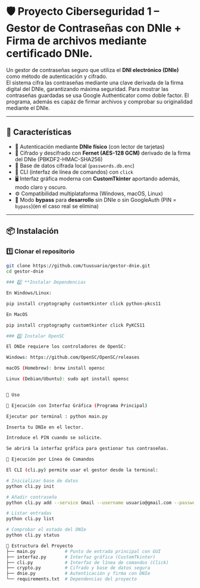 # 🛡️ Proyecto Ciberseguridad 1 – Gestor de Contraseñas con DNIe + Firma de archivos mediante certificado DNIe.

Un gestor de contraseñas seguro que utiliza el **DNI electrónico (DNIe)** como método de autenticación y cifrado.  
El sistema cifra las contraseñas mediante una clave derivada de la firma digital del DNIe, garantizando máxima seguridad.
Para mostrar las contraseñas guardadas se usa Google Authenticator como doble factor.
El programa, además es capáz de firmar archivos y comprobar su originalidad mediante el DNIe.

---

## 🚀 Características

- 🔐 Autenticación mediante **DNIe físico** (con lector de tarjetas)
- 🧠 Cifrado y descifrado con **Fernet (AES-128 GCM)** derivado de la firma del DNIe (PBKDF2-HMAC-SHA256)
- 💾 Base de datos cifrada local (`passwords.db.enc`)
- 🧰 CLI (interfaz de línea de comandos) con `click`
- 🖥️ Interfaz gráfica moderna con **CustomTkinter** aportando además, modo claro y oscuro.
- ⚙️ Compatibilidad multiplataforma (Windows, macOS, Linux)
- 🪪 Modo **bypass** para **desarrollo** sin DNIe o sin GoogleAuth (PIN = `bypass`)(en el caso real se elimina)

---

## 📦 Instalación

### 1️⃣ Clonar el repositorio
```bash
git clone https://github.com/tuusuario/gestor-dnie.git
cd gestor-dnie

### 2️⃣ **Instalar Dependencias

En Windows/Linux:

pip install cryptography customtkinter click python-pkcs11

En MacOS

pip install cryptography customtkinter click PyKCS11

### 3️⃣ Instalar OpenSC

El DNIe requiere los controladores de OpenSC:

Windows: https://github.com/OpenSC/OpenSC/releases

macOS (Homebrew): brew install opensc

Linux (Debian/Ubuntu): sudo apt install opensc


🧰 Uso

🔹 Ejecución con Interfaz Gráfica (Programa Principal)

Ejecutar por terminal : python main.py

Inserta tu DNIe en el lector.

Introduce el PIN cuando se solicite.

Se abrirá la interfaz gráfica para gestionar tus contraseñas.

🔹 Ejecución por Línea de Comandos

El CLI (cli.py) permite usar el gestor desde la terminal:

# Inicializar base de datos
python cli.py init

# Añadir contraseña
python cli.py add --service Gmail --username usuario@gmail.com --password 1234

# Listar entradas
python cli.py list

# Comprobar el estado del DNIe
python cli.py status

🔑 Estructura del Proyecto
├── main.py           # Punto de entrada principal con GUI
├── interfaz.py       # Interfaz gráfica (CustomTkinter)
├── cli.py            # Interfaz de línea de comandos (Click)
├── crypto.py         # Cifrado y base de datos segura
├── dnie.py           # Autenticación y firma con DNIe
└── requirements.txt  # Dependencias del proyecto








